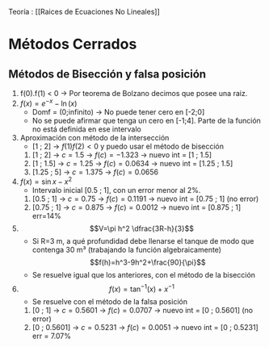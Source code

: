 Teoría : [[Raices de Ecuaciones No Lineales]]

# Métodos Cerrados
## Métodos de Bisección y falsa posición
1. f(0).f(1) < 0 -> Por teorema de Bolzano decimos que posee una raiz.
2. $f(x)=e^{-x}-\ln(x)$
	- Domf = (0;infinito) -> No puede tener cero en \[-2;0\]
	- No se puede afirmar que tenga un cero en \[-1;4]. Parte de la función no está definida en ese intervalo
3. Aproximación con método de la intersección
	-  \[1 ; 2] -> $f(1)f(2) < 0$ y puedo usar el método de bisección
	1. \[1 ; 2] -> $c = 1.5$ -> $f(c)=-1.323$ -> nuevo int = \[1 ; 1.5]
	2. \[1 ; 1.5] -> $c = 1.25$ -> $f(c)=0.0634$ -> nuevo int = \[1.25 ; 1.5]
	3. \[1.25 ; 5] -> $c = 1.375$ -> $f(c)=0.0656$
6. $f(x)=\sin x-x^2$
	- Intervalo inicial \[0.5 ; 1], con un error menor al 2%.
	1. \[0.5 ; 1] -> $c = 0.75$ -> $f(c)=0.1191$ -> nuevo int = \[0.75 ; 1] (no error)
	2. \[0.75 ; 1] -> $c = 0.875$ -> $f(c)=0.0012$ -> nuevo int = \[0.875 ; 1] err=14%
7. $$V=\pi h^2 \dfrac{3R-h}{3}$$
	- Si R=3 m, a qué profundidad debe llenarse el tanque de modo que contenga 30 m³ (trabajando la función algebraicamente)$$f(h)=h^3-9h^2+\frac{90}{\pi}$$
	- Se resuelve igual que los anteriores, con el método de la bisección
12. $$f(x)=\tan^{-1}(x)+x^{-1}$$
	- Se resuelve con el método de la falsa posición
	1. \[0 ; 1] -> $c = 0.5601$ -> $f(c)=0.0707$ -> nuevo int = \[0 ; 0.5601] (no error)
	2. \[0 ; 0.5601] -> $c=0.5231$ -> $f(c)=0.0051$ -> nuevo int = \[0 ; 0.5231] err = 7.07%
